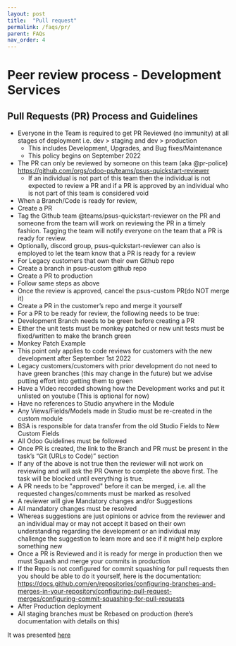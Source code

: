```yaml
---
layout: post
title:  "Pull request"
permalink: /faqs/pr/
parent: FAQs
nav_order: 4
---
```



# Peer review process - Development Services
## Pull Requests (PR) Process and Guidelines 

* Everyone in the Team is required to get PR Reviewed (no immunity) at all stages of deployment i.e. dev > staging and dev > production
  * This includes Development, Upgrades, and Bug fixes/Maintenance
  * This policy begins on September 2022
* The PR can only be reviewed by someone on this team  (aka @pr-police) https://github.com/orgs/odoo-ps/teams/psus-quickstart-reviewer
  * If an individual is not part of this team then the individual is not expected to review a PR and if a PR is approved by an individual who is not part of this team is considered void
* When a Branch/Code is ready for review,
* Create a PR
* Tag the Github team  @teams/psus-quickstart-reviewer on the PR and someone from the team will work on reviewing the PR in a timely fashion. Tagging the team will notify everyone on the team that a PR is ready for review. 
* Optionally, discord group, psus-quickstart-reviewer can also is employed to  let the team know that a PR is ready for a review
* For Legacy customers that own their own Github repo
* Create a branch in psus-custom github repo
* Create a PR to production
* Follow same steps as above
* Once the review is approved, cancel the psus-custom PR(do NOT merge it)
* Create a PR in the customer’s repo and merge it yourself
* For a PR to be ready for review, the following needs to be true:
* Development Branch needs to be green before creating a PR
* Either the unit tests must be monkey patched or new unit tests must be fixed/written to make the branch green
* Monkey Patch Example
* This point only applies to code reviews for customers with the new development after September 1st 2022
* Legacy customers/customers with prior development do not need to have green branches (this may change in the future) but we advise putting effort into getting them to green 
* Have a Video recorded showing how the Development works and put it unlisted on youtube  (This is optional for now)
* Have no references to Studio anywhere in the Module
* Any Views/Fields/Models made in Studio must be re-created in the custom module
* BSA is responsible for data transfer from the old Studio Fields to New Custom Fields
* All Odoo Guidelines must be followed
* Once PR is created, the link to the Branch and PR must be present in the task’s “Git (URLs to Code)” section 
* If any of the above is not true then the reviewer will not work on reviewing and will ask the PR Owner to complete the above first. The task will be blocked until everything is true.
* A PR needs to be "approved" before it can be merged, i.e. all the requested  changes/comments must be marked as resolved
* A reviewer will give Mandatory changes and/or Suggestions 
* All mandatory changes must be resolved 
* Whereas suggestions are just opinions or advice from the reviewer and an individual may or may not accept it based on their own understanding regarding the development or an individual may challenge the suggestion to learn more and see if it might help explore something new
* Once a PR is Reviewed and it is ready for merge in production then we must Squash and merge your commits in production  
* If the Repo is not configured for commit squashing for pull requests then you should be able to do it yourself, here is the documentation: https://docs.github.com/en/repositories/configuring-branches-and-merges-in-your-repository/configuring-pull-request-merges/configuring-commit-squashing-for-pull-requests
* After Production deployment
* All staging branches must be Rebased on production (here’s   documentation with details on this)


It was presented [here](https://docs.google.com/presentation/d/11dycRLfyHxE7WIgKqLR4Zmc69txwUR0zDAZDHqriMug/edit?usp=sharing)
